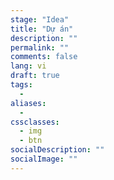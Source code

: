 ```yaml
---
stage: "Idea"
title: "Dự án"
description: ""
permalink: ""
comments: false
lang: vi
draft: true
tags:
  -
aliases:
  - 
cssclasses:
  - img
  - btn
socialDescription: ""
socialImage: ""
---
```


